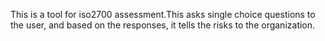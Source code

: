 This is a tool for iso2700 assessment.This asks single choice questions to the user, and based on the responses, it tells the risks to the organization.
